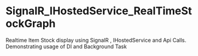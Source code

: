 # SignalR_IHostedService_RealTimeStockGraph
Realtime Item Stock display using SignalR , IHostedService and Api Calls. Demonstrating usage of DI and Background Task
